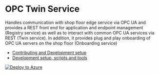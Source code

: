 # OPC Twin Service

Handles communication with shop floor edge service via OPC UA and provides a REST 
front end for application and endpoint management (Registry service) as well as
to interact with common OPC UA services via REST (Twin service).  In addition, it
provides plug and play onboarding of OPC UA servers on the shop floor (Onboarding
service)

* [Contributing and Development setup](CONTRIBUTING.md)
* [Development setup, scripts and tools](DEVELOPMENT.md)

[![Deploy to Azure](http://azuredeploy.net/deploybutton.png)](https://azuredeploy.net/)

